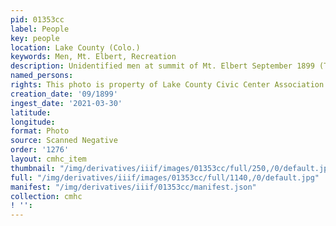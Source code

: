 ```yaml
---
pid: 01353cc
label: People
key: people
location: Lake County (Colo.)
keywords: Men, Mt. Elbert, Recreation
description: Unidentified men at summit of Mt. Elbert September 1899 (Tabor home)
named_persons: 
rights: This photo is property of Lake County Civic Center Association.
creation_date: '09/1899'
ingest_date: '2021-03-30'
latitude: 
longitude: 
format: Photo
source: Scanned Negative
order: '1276'
layout: cmhc_item
thumbnail: "/img/derivatives/iiif/images/01353cc/full/250,/0/default.jpg"
full: "/img/derivatives/iiif/images/01353cc/full/1140,/0/default.jpg"
manifest: "/img/derivatives/iiif/01353cc/manifest.json"
collection: cmhc
! '': 
---
```

